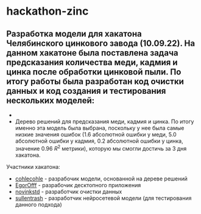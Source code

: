 # hackathon-zinc
Разработка модели для хакатона Челябинского цинкового завода (10.09.22).
На данном хакатоне была поставлена задача предсказания количества меди, кадмия и цинка после обработки цинковой пыли. По итогу работы была разработан код очистки данных и код создания и тестирования нескольких моделей:
- 
-
- Дерево решений для предсказания меди, кадмия и цинка. По итогу именно эта модель была выбрана, поскольку у нее была самые низкие значения ошибок (1.6 абсолютной ошибки у меди, 5.0 абсолютной ошибки у кадмия, 0.2 абсолютной ошибки у цинка, значение 0.96 $R^2$ метрики), которую мы смогли достичь за 3 дня хакатона.

Участники хакатона:
- [cohlecohle](https://github.com/cohlecohle) - разрабочик модели, основанной на дереве решений
- [EgorOfff](https://github.com/EgorOfff) - разрабочик десктопного приложения 
- [novinkstd](https://github.com/novinkstd) - разработчик очистки данных
- [sullentrash](https://github.com/sullentrash) - разработчик нейросетевой модели (для тестирования данного подхода)
